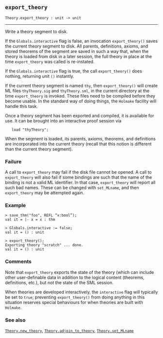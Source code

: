 ## `export_theory`

``` hol4
Theory.export_theory : unit -> unit
```

------------------------------------------------------------------------

Write a theory segment to disk.

If the `Globals.interactive` flag is false, an invocation
`export_theory()` saves the current theory segment to disk. All parents,
definitions, axioms, and stored theorems of the segment are saved in
such a way that, when the theory is loaded from disk in a later session,
the full theory in place at the time `export_theory` was called is
re-instated.

If the `Globals.interactive` flag is true, the call `export_theory()`
does nothing, returning unit `()` instantly.

If the current theory segment is named `thy`, then `export_theory()`
will create ML files `thyTheory.sig` and `thyTheory.sml`, in the current
directory at the time `export_theory` is invoked. These files need to be
compiled before they become usable. In the standard way of doing things,
the `Holmake` facility will handle this task.

Once a theory segment has been exported and compiled, it is available
for use. It can be brought into an interactive proof session via

``` hol4
   load "thyTheory";
```

When the segment is loaded, its parents, axioms, theorems, and
definitions are incorporated into the current theory (recall that this
notion is different than the current theory segment).

### Failure

A call to `export_theory` may fail if the disk file cannot be opened. A
call to `export_theory` will also fail if some bindings are such that
the name of the binding is not a valid ML identifier. In that case,
`export_theory` will report all such bad names. These can be changed
with `set_MLname`, and then `export_theory` may be attempted again.

### Example

``` hol4
> save_thm("foo", REFL “x:bool”);
val it = |- x = x : thm

> Globals.interactive := false;
val it = () : unit

> export_theory();
Exporting theory "scratch" ... done.
val it = () : unit
```

### Comments

Note that `export_theory` exports the state of the theory (which can
include other user-definable data in addition to the logical content
(theorems, definitions, etc.), but not the state of the SML session.

When theories are developed interactively, the `interactive` flag will
typically be set to `true`; preventing `export_theory()` from doing
anything in this situation reserves special behaviours for when theories
are built with `Holmake`.

### See also

[`Theory.new_theory`](#Theory.new_theory),
[`Theory.adjoin_to_theory`](#Theory.adjoin_to_theory),
[`Theory.set_MLname`](#Theory.set_MLname)
